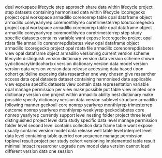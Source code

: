 deal workspace lifecycle step approach share data within lifecycle project step datasets containing harmonised data within lifecycle lccoregecko project opal workspace armadillo corenonrep table opal dataframe object armadillo coreyearlyrep coremonthlyrep coretrimesterrep lcoutcomegecko project opal workspace armadillo corenonrep table opal dataframe object armadillo coreyearlyrep coremonthlyrep coretrimesterrep step study specific datasets contains variable want expose lccoregecko project opal rdata file armadillo corenonrepdiabetes view opal dataframe object armadillo lccoregecko project opal rdata file armadillo corenonrepdiabetes view opal dataframe object armadillo versioning current version scheme lifecycle distinguish version dictionary version data version scheme shown yydictionarykindcohortxx version dictionary version data model version version data version version data release accessing data based upon cohort guideline exposing data researcher one way chosen give researcher access data opal datasets dataset containing harmonised data applicable view expose specific datasets view contain data representation variable opal manage permission per view make possible put table view related one dictionary version one project within armadillo ability nest dictionary make possible specify dictionary version data version sublevel structure armadillo following manner geckoall core nonrep yearlyrep monthlyrep trimesterrep outcome nonrep yearlyrep monthlyrep weeklyrep geckodiabetes core nonrep yearlyrep currently support level nesting folder project three level distinguished project level data study specific data level manage permission folder level second level contains collection data frame table want expose usually contains version model data release well table level interpret level data level containing table queried consequence manage permission toplevel result project per study cohort versioning implemented table result minimal impact researcher upgrade new model data version cannot load different version data one session